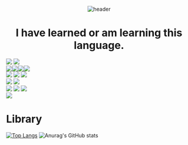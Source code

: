 


<div align="center">
  
![header](https://capsule-render.vercel.app/api?type=Waving&color=5858FA&height=300&section=header&text=YunYoonBin&fontSize=90)
  
  <h1>I have learned or am learning this language.</h1>
  </div>
  
  
<img src="https://img.shields.io/badge/Unreal_Engine-313131?style=flat-square&logo=UnrealEngine&logoColor=white"/> <img src="https://img.shields.io/badge/Unity-000000?style=flat-square&logo=Unity&logoColor=white"/>
  <br>
<img src="https://img.shields.io/badge/HTML-E34F26?style=flat-square&logo=HTML5&logoColor=white"/><img src="https://img.shields.io/badge/CSS-1572B6?style=flat-square&logo=CSS3&logoColor=white"/><img src="https://img.shields.io/badge/JavaScript-F7DF1E?style=flat-square&logo=JavaScript&logoColor=white"/><img src="https://img.shields.io/badge/TypeScript-3178C6?style=flat-square&logo=TypeScript&logoColor=white"/>
  <br>
  <img src="https://img.shields.io/badge/React-61DAFB?style=flat-square&logo=React&logoColor=white"/>
  <img src="https://img.shields.io/badge/Redux-764ABC?style=flat-square&logo=Redux&logoColor=white"/>
  <img src="https://img.shields.io/badge/Vue.js-4FC08D?style=flat-square&logo=Vue.js&logoColor=white"/>
  <br>
  <img src="https://img.shields.io/badge/Next.js-000000?style=flat-square&logo=Next.js&logoColor=white"/>
  <img src="https://img.shields.io/badge/Nuxt.js-00C58E?style=flat-square&logo=Nuxt.js&logoColor=white"/>
  <br>
<img src="https://img.shields.io/badge/JAVA-007396?style=flat-square&logo=JAVA&logoColor=white"/>
<img src="https://img.shields.io/badge/php-777BB4?style=flat-square&logo=php&logoColor=white"/>
<img src="https://img.shields.io/badge/Node.js-339933?style=flat-square&logo=Node.js&logoColor=white"/>
<br>
  <img src="https://img.shields.io/badge/MySQL-4479A1?style=flat-square&logo=MySQL&logoColor=white"/>
  
  <h1>Library</h1>
  
  [![Top Langs](https://github-readme-stats.vercel.app/api/top-langs/?username=YunYoonBin&layout=compact)](https://github.com/YunYoonBIn?tab=repositories)
![Anurag's GitHub stats](https://github-readme-stats.vercel.app/api?username=YunYoonBin&show_icons=true&theme=radical)

